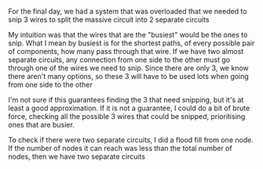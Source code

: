 For the final day, we had a system that was overloaded that we needed to snip 3 wires to split the massive circuit into 2 separate circuits

My intuition was that the wires that are the "busiest" would be the ones to snip. What I mean by busiest is for the shortest paths, of every possible pair of components, how many pass through that wire. If we have two almost separate circuits, any connection from one side to the other must go through one of the wires we need to snip. Since there are only 3, we know there aren't many options, so these 3 will have to be used lots when going from one side to the other

I'm not sure if this guarantees finding the 3 that need snipping, but it's at least a good approximation. If it is not a guarantee, I could do a bit of brute force, checking all the possible 3 wires that could be snipped, prioritising ones that are busier.

To check if there were two separate circuits, I did a flood fill from one node. If the number of nodes it can reach was less than the total number of nodes, then we have two separate circuits

